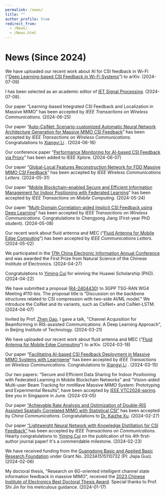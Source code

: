 ```yaml
---
permalink: /news/
title: ""
author_profile: true
redirect_from: 
  - /News/
  - /News.html
---
```



 

# **News**  (Since 2024)

We have uploaded our recent work about AI for CSI feedback in Wi-FI (“[Deep Learning-based CSI Feedback in Wi-Fi Systems](https://arxiv.org/abs/2407.05905)”) to arXiv. (2024-07-09)


I has been selected as an academic editor of [IET Signal Processing](https://ietresearch.onlinelibrary.wiley.com/page/journal/ietsp/homepage/editorial-board). (2024-07-08).

Our paper “Learning-based Integrated CSI Feedback and Localization in Massive MIMO” has been accepted by *IEEE Transactions on Wireless Communications*. (2024-06-25)

Our paper “[Auto-CsiNet: Scenario-customized Automatic Neural Network Architecture Generation for Massive MIMO CSI Feedback](https://ieeexplore.ieee.org/document/10582850)” has been accepted by *IEEE Transactions on Wireless Communications*. Congratulations to [Xiangyi Li](https://ieeexplore.ieee.org/author/37088399252) . (2024-06-16)

Our conference paper “[Performance Monitoring for AI-based CSI Feedback via Proxy](https://ieeexplore.ieee.org/document/10543881)” has been added to IEEE Xplore. (2024-06-07)


Our paper “[Global-Local Features Reconstruction Network for FDD Massive MIMO CSI Feedback](https://ieeexplore.ieee.org/document/10552161/)” has been accepted by *IEEE Wireless Communications Letters*. (2024-05-31)

Our paper “[Mobile Blockchain-enabled Secure and Efficient Information Management for Indoor Positioning with Federated Learning](https://ieeexplore.ieee.org/document/10543123)” has been accepted by *IEEE Transactions on Mobile Computing*. (2024-05-24)

Our paper “[Multi-Domain Correlation-aided Implicit CSI Feedback using Deep Learning](https://ieeexplore.ieee.org/document/10536048)” has been accepted by *IEEE Transactions on Wireless Communications*. Congratulations to Chengyong Jiang (First-year PhD student). (2024-05-08)

Our recent work about fluid antenna and MEC (“[Fluid Antenna for Mobile Edge Computing](https://ieeexplore.ieee.org/document/10528324)”) has been accepted by _IEEE Communications Letters_. (2024-05-02)

We participated in the [17th China Electronic Information Annual Conference](http://ceic.cie.org.cn/) and was awarded the First Prize from Natural Science of the Chinese Institute of Electronics. (2024-04-27)

Congratulations to [Yiming Cui](https://ieeexplore.ieee.org/author/37089518670) for winning the Huawei Scholarship (PhD). (2024-04-22)

We have submitted a proposal ([R4-2404430](https://www.3gpp.org/ftp/Meetings_3GPP_SYNC/RAN4/Docs/R4-2404430.zip)) to 3GPP TSG-RAN WG4 Meeting #110-bis. The proposal title is "Discussion on the backbone structures related to CSI compression with two-side AI/ML model." We introduce the CsiNet and its variants, such as CsiNet+ and CsiNet-LSTM. (2024-04-07)


Invited by Prof. [Zhen Gao](https://gaozhen16.github.io/), I gave a talk, "Channel Acquisition for Beamforming in RIS-assisted Communications: A Deep Learning Approach", in Beijing Institute of Technology. (2024-03-21)

We have uploaded our recent work about fluid antenna and MEC (“[Fluid Antenna for Mobile Edge Computing](https://arxiv.org/abs/2403.11806)”) to arXiv. (2024-03-18)

Our paper “[Facilitating AI-based CSI Feedback Deployment in Massive MIMO Systems with Learngene](https://ieeexplore.ieee.org/document/10487786)” has been accepted by *IEEE Transactions on Wireless Communications*. Congratulations to [Xiangyi Li](https://ieeexplore.ieee.org/author/37088399252) . (2024-03-15)


Our two papers: “Secure and Efficient Data Sharing for Indoor Positioning with Federated Learning in Mobile Blockchain Networks” and “Vision-aided Multi-user Beam Tracking for mmWave Massive MIMO System: Prototyping and Experimental Results”, have been accepted by [IEEE VTC2024-spring](https://events.vtsociety.org/vtc2024-spring/). See you in Singapore in June. (2024-03-05)

Our paper [“Achievable Rate Analysis and Optimization of Double-RIS Assisted Spatially Correlated MIMO with Statistical CSI”](https://arxiv.org/abs/2403.07274) has been accepted by *China Communications*. Congratulations to [Dr. Kaizhe Xu](https://www.xjtlu.edu.cn/zh/study/departments/academic-departments/communications-and-networking/department-staff/academic-staff/staff/kaizhe-xu). (2024-02-27)

Our paper [“Lightweight Neural Network with Knowledge Distillation for CSI Feedback”]([https://arxiv.org/abs/2210.17113](https://ieeexplore.ieee.org/document/10473127)) has been accepted by *IEEE Transactions on Communications*. Hearty congratulations to [Yiming Cui](https://ieeexplore.ieee.org/author/37089518670) on the publication of his 4th first-author journal paper! It's a commendable milestone. (2024-02-23)

We have received funding from the [Guangdong Basic and Applied Basic Research Foundation](http://gdstc.gd.gov.cn/zwgk_n/tzgg/content/post_4361130.html) under Grant No. 2023A1515110732 (PI: Jiajia Guo). (2024-02-06)

My doctoral thesis, "Research on 6G-oriented intelligent channel state information feedback in massive MIMO", received the [2023 Chinese Institute of Electronics Best Doctoral Thesis Award](https://www.cie.org.cn/list_43/12007.html). Special thanks to Prof. Shi Jin for his meticulous guidance. (2024-01-17)



